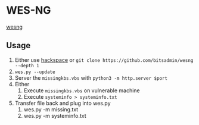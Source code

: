 # WES-NG
[wesng](https://github.com/bitsadmin/wesng)

## Usage
1. Either use [hackspace](https://github.com/7RU7H/hackspace) or `git clone https://github.com/bitsadmin/wesng --depth 1`
2. `wes.py --update`
3. Server the `missingkbs.vbs` with `python3 -m http.server $port`
4. Either
	1. Execute `missingkbs.vbs` on vulnerable machine 
	2. Execute `systeminfo > systeminfo.txt`
5. Transfer file back and plug into wes.py
	1. wes.py -m missing.txt
	2. wes.py -m systeminfo.txt